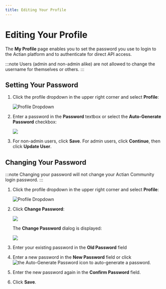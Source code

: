 ```yaml
---
title: Editing Your Profile
---
```


# Editing Your Profile

The **My Profile** page enables you to set the password you use to login to the Actian platform and to authenticate for direct API access.

:::note
Users (admin and non-admin alike) are not allowed to change the username for themselves or others.
:::

## Setting Your Password

1. Click the profile dropdown in the upper right corner and select **Profile**:

   ![Profile Dropdown](/img/profile-dropdown.png)
1. Enter a password in the **Password** textbox or select the **Auto-Generate Password** checkbox:

   ![](/img/Password.png)
3. For non-admin users, click **Save**. For admin users, click **Continue**, then click **Update User**.

## Changing Your Password

:::note
Changing your password will not change your Actian Community login password.
:::

1. Click the profile dropdown in the upper right corner and select **Profile**:

   ![Profile Dropdown](/img/profile-dropdown.png)
2. Click **Change Password**:

   ![](/img/Change-Password1.png)

   The **Change Password** dialog is displayed:
   
      ![](/img/Change-Password2.png)
3. Enter your existing password in the **Old Password** field
4. Enter a new password in the **New Password** field or click <img src="/img/icons/generate.png" className="icon" alt="the Auto-Generate Password icon"/> to auto-generate a password.
5. Enter the new password again in the **Confirm Password** field.
6. Click **Save**.